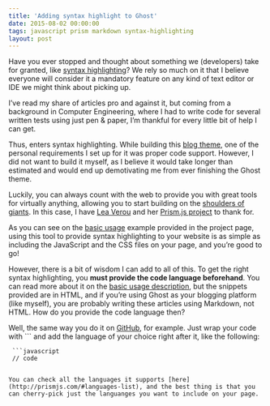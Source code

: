 ```yaml
---
title: 'Adding syntax highlight to Ghost'
date: 2015-08-02 00:00:00 
tags: javascript prism markdown syntax-highlighting
layout: post
---
```

Have you ever stopped and thought about something we (developers) take for granted, like [syntax highlighting](https://en.wikipedia.org/wiki/Syntax_highlighting)? We rely so much on it that I believe everyone will consider it a mandatory feature on any kind of text editor or IDE we might think about picking up.

I’ve read my share of articles pro and against it, but coming from a background in Computer Engineering, where I had to write code for several written tests using just pen & paper, I’m thankful for every little bit of help I can get.

Thus, enters syntax highlighting. While building this [blog theme](https://github.com/gnclmorais/noir), one of the personal requirements I set up for it was proper code support. However, I did not want to build it myself, as I believe it would take longer than estimated and would end up demotivating me from ever finishing the Ghost theme.

Luckily, you can always count with the web to provide you with great tools for virtually anything, allowing you to start building on the [shoulders of giants](https://en.wikipedia.org/wiki/Standing_on_the_shoulders_of_giants). In this case, I have [Lea Verou](https://twitter.com/leaverou) and her [Prism.js project](http://prismjs.com) to thank for.

As you can see on the [basic usage](http://prismjs.com/#basic-usage) example provided in the project page, using this tool to provide syntax highlighting to your website is as simple as including the JavaScript and the CSS files on your page, and you’re good to go!

However, there is a bit of wisdom I can add to all of this. To get the right syntax highlighting, you __must provide the code language beforehand__. You can read more about it on the [basic usage description](http://prismjs.com/#basic-usage), but the snippets provided are in HTML, and if you’re using Ghost as your blogging platform (like myself), you are probably writing these articles using Markdown, not HTML. How do you provide the code language then?

Well, the same way you do it on [GitHub](https://help.github.com/articles/github-flavored-markdown/#syntax-highlighting), for example. Just wrap your code with \`\`\` and add the language of your choice right after it, like the following:

```
 ```javascript
 // code
 ```
```

You can check all the languages it supports [here](http://prismjs.com/#languages-list), and the best thing is that you can cherry-pick just the languanges you want to include on your page.
